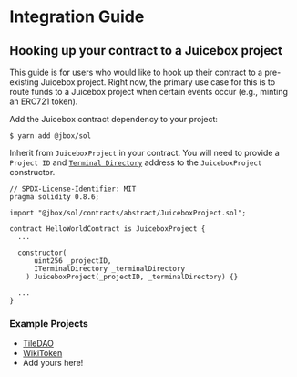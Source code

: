 # Integration Guide

## Hooking up your contract to a Juicebox project

This guide is for users who would like to hook up their contract to a pre-existing Juicebox project. Right now, the primary use case for this is to route funds to a Juicebox project when certain events occur (e.g., minting an ERC721 token).

Add the Juicebox contract dependency to your project:

```
$ yarn add @jbox/sol
```

Inherit from `JuiceboxProject` in your contract. You will need to provide a `Project ID` and [`Terminal Directory`](/dev/deprecated/v1/terminal-directory.md) address to the `JuiceboxProject` constructor.

```
// SPDX-License-Identifier: MIT
pragma solidity 0.8.6;

import "@jbox/sol/contracts/abstract/JuiceboxProject.sol";

contract HelloWorldContract is JuiceboxProject {
  ...

  constructor(
      uint256 _projectID,
      ITerminalDirectory _terminalDirectory
    ) JuiceboxProject(_projectID, _terminalDirectory) {}

  ...
}
```

### Example Projects

* [TileDAO](https://github.com/TileDAO/tiles/blob/main/contracts/Tiles.sol)
* [WikiToken](https://github.com/odd-amphora/wiki.token/blob/main/packages/hardhat/contracts/Token.sol)
* Add yours here!

